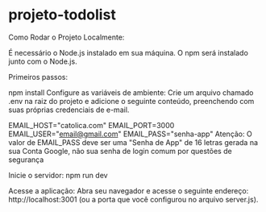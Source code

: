 # projeto-todolist

Como Rodar o Projeto Localmente:

É necessário o Node.js instalado em sua máquina. O npm será instalado junto com o Node.js.

Primeiros passos:

npm install
Configure as variáveis de ambiente:
Crie um arquivo chamado .env na raiz do projeto e adicione o seguinte conteúdo, preenchendo com suas próprias credenciais de e-mail.

EMAIL_HOST="catolica.com"
EMAIL_PORT=3000
EMAIL_USER="email@gmail.com"
EMAIL_PASS="senha-app"
Atenção: O valor de EMAIL_PASS deve ser uma "Senha de App" de 16 letras gerada na sua Conta Google, não sua senha de login comum por questões de segurança

Inicie o servidor:
npm run dev

Acesse a aplicação:
Abra seu navegador e acesse o seguinte endereço:
http://localhost:3001 (ou a porta que você configurou no arquivo server.js).
